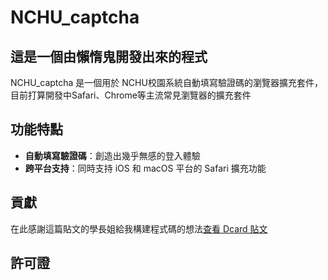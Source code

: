 # NCHU_captcha
## 這是一個由懶惰鬼開發出來的程式

NCHU_captcha 是一個用於 NCHU校園系統自動填寫驗證碼的瀏覽器擴充套件，目前打算開發中Safari、Chrome等主流常見瀏覽器的擴充套件

## 功能特點

- **自動填寫驗證碼**：創造出幾乎無感的登入體驗
- **跨平台支持**：同時支持 iOS 和 macOS 平台的 Safari 擴充功能
  
## 貢獻

在此感謝這篇貼文的學長姐給我構建程式碼的想法[查看 Dcard 貼文](https://www.dcard.tw/f/nchu/p/253176849)

## 許可證







